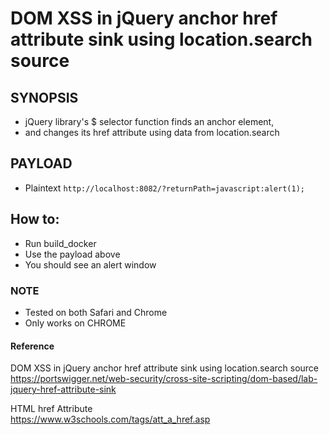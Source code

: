 # DOM XSS in jQuery anchor href attribute sink using location.search source

## SYNOPSIS
-  jQuery library's $ selector function finds an anchor element, 
-  and changes its href attribute using data from location.search

## PAYLOAD
- Plaintext ```http://localhost:8082/?returnPath=javascript:alert(1);```

## How to:
- Run build_docker
- Use the payload above
- You should see an alert window

### NOTE
- Tested on both Safari and Chrome
- Only works on CHROME

#### Reference
DOM XSS in jQuery anchor href attribute sink using location.search source \
https://portswigger.net/web-security/cross-site-scripting/dom-based/lab-jquery-href-attribute-sink

HTML <a> href Attribute \
https://www.w3schools.com/tags/att_a_href.asp
